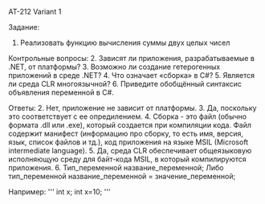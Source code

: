 AT-212
Variant 1

Задание:
1. Реализовать функцию вычисления суммы двух целых чисел


Контрольные вопросы:
2. Зависят ли приложения, разрабатываемые в .NET, от платформы?
3. Возможно ли создание гетерогенных приложений в среде .NET?
4. Что означает «сборка» в C#?
5. Является ли среда CLR многоязычной?
6. Приведите обобщённый синтаксис объявления переменной в C#.

Ответы:
2. Нет, приложение не зависит от платформы.
3. Да, поскольку это соответствует с ее опредилением.
4. Сборка - это файл (обычно формата .dll или .exe), который создается при компиляции кода. 
   Файл содержит манифест (информацию про сборку, то есть имя, версия, язык, список файлов и тд.), код приложения на языке MSIL (Microsoft intermediate language).
5. Да, среда CLR обеспечивает общеязыковую исполняющую среду для байт-кода MSIL, в который компилируются приложения.
6. Тип_переменной название_переменной; 
                Либо 
   тип_переменной название_переменной = значение_переменной;

   Например:
   '''
   int x;
   int x=10;
   '''
